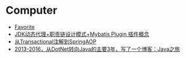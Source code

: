 # Computer
* [Favorite](favorite.md)
* [JDK动态代理+职责链设计模式+Mybatis Plugin 插件概念](mybatis_plugin_principal.md)
* [从Transactional注解到SpringAOP](from_transactional_to_spring_aop.md)
* [2013-2016，从DotNet转向Java的主要3年，写了一个博客：Java之旅](https://blog.csdn.net/puma_dong)
